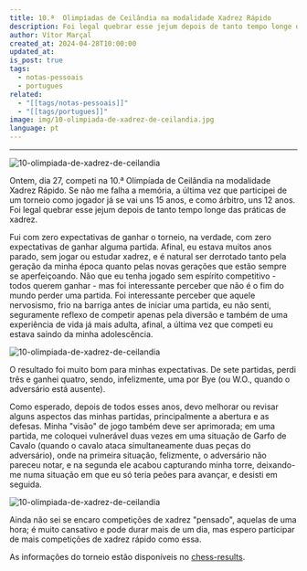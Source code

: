 ```yaml
---
title: 10.ª  Olimpíadas de Ceilândia na modalidade Xadrez Rápido
description: Foi legal quebrar esse jejum depois de tanto tempo longe das práticas de xadrez.
author: Vítor Marçal
created_at: 2024-04-28T10:00:00
updated_at: 
is_post: true
tags:
  - notas-pessoais
  - portugues
related:
  - "[[tags/notas-pessoais]]"
  - "[[tags/portugues]]"
image: img/10-olimpiada-de-xadrez-de-ceilandia.jpg
language: pt
---
```

----

![10-olimpiada-de-xadrez-de-ceilandia](img/10-olimpiada-de-xadrez-de-ceilandia.jpg)

Ontem, dia 27, competi na 10.ª Olimpíada de Ceilândia na modalidade Xadrez Rápido. Se não me falha a memória, a última vez que participei de um torneio como jogador já se vai uns 15 anos, e como árbitro, uns 12 anos. Foi legal quebrar esse jejum depois de tanto tempo longe das práticas de xadrez.

Fui com zero expectativas de ganhar o torneio, na verdade, com zero expectativas de ganhar alguma partida. Afinal, eu estava muitos anos parado, sem jogar ou estudar xadrez, e é natural ser derrotado tanto pela geração da minha época quanto pelas novas gerações que estão sempre se aperfeiçoando. Não que eu tenha jogado sem espírito competitivo - todos querem ganhar - mas foi interessante perceber que não é o fim do mundo perder uma partida. Foi interessante perceber que aquele nervosismo, frio na barriga antes de iniciar uma partida, eu não senti, seguramente reflexo de competir apenas pela diversão e também de uma experiência de vida já mais adulta, afinal, a última vez que competi eu estava saindo da minha adolescência.

![10-olimpiada-de-xadrez-de-ceilandia](img/10-olimpiada-de-xadrez-de-ceilandia-3.jpg)

O resultado foi muito bom para minhas expectativas. De sete partidas, perdi três e ganhei quatro, sendo, infelizmente, uma por Bye (ou W.O., quando o adversário está ausente).

Como esperado, depois de todos esses anos, devo melhorar ou revisar alguns aspectos das minhas partidas, principalmente a abertura e as defesas. Minha "visão" de jogo também deve ser aprimorada; em uma partida, me coloquei vulnerável duas vezes em uma situação de Garfo de Cavalo (quando o cavalo ataca simultaneamente duas peças do adversário), onde na primeira situação, felizmente, o adversário não pareceu notar, e na segunda ele acabou capturando minha torre, deixando-me numa situação em que eu só teria peões para avançar, e desisti em seguida.

![10-olimpiada-de-xadrez-de-ceilandia](img/10-olimpiada-de-xadrez-de-ceilandia-2.jpg)

Ainda não sei se encaro competições de xadrez "pensado", aquelas de uma hora; é muito cansativo e pode durar mais de um dia, mas espero participar de mais competições de xadrez rápido como essa.

As informações do torneio estão disponíveis no [chess-results](https://chess-results.com/tnr904242.aspx).